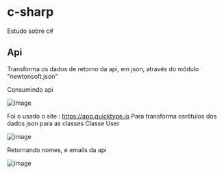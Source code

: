 # c-sharp
Estudo sobre c#

## Api

Transforma os dados de retorno da api, em json, através do módulo "newtonsoft.json"

Consumindo api 

![image](https://github.com/lukask028/c-sharp/assets/54475600/4f061ade-e73d-464c-b2d6-fdbd09a08364)


Foi o usado o site : https://app.quicktype.io
Para transforma osrótulos dos dados json para as classes 
Classe User 

![image](https://github.com/lukask028/c-sharp/assets/54475600/f36c6cae-b3b3-4b8d-a785-67036e3e4398)



Retornando nomes, e emails da api

![image](https://github.com/lukask028/c-sharp/assets/54475600/d84d8804-7898-46a6-937c-bb08480abef4)


